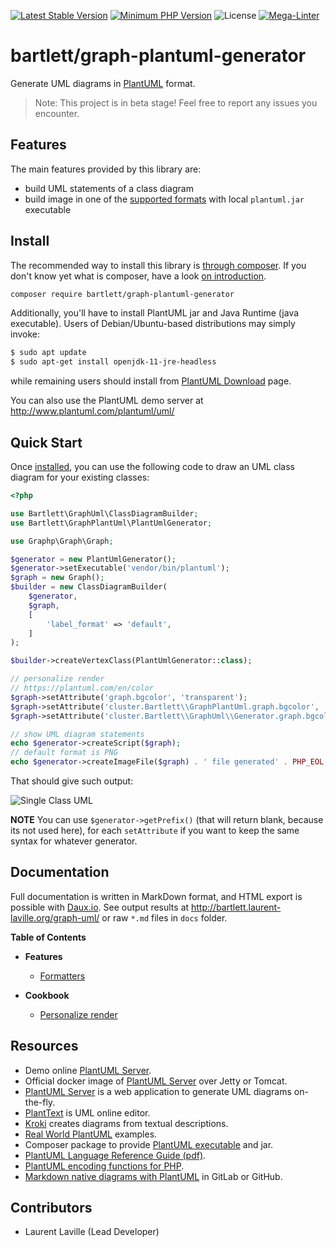 [![Latest Stable Version](https://img.shields.io/packagist/v/bartlett/graph-plantuml-generator.svg?style=flat-square)](https://packagist.org/packages/bartlett/graph-plantuml-generator)
[![Minimum PHP Version](https://img.shields.io/badge/php-%3E%3D%207.1-8892BF.svg?style=flat-square)](https://php.net/)
![License](https://img.shields.io/github/license/llaville/graph-plantuml-generator)
[![Mega-Linter](https://github.com/llaville/graph-plantuml-generator/actions/workflows/mega-linter.yml/badge.svg)](https://github.com/llaville/graph-plantuml-generator/actions/workflows/mega-linter.yml)

# bartlett/graph-plantuml-generator

Generate UML diagrams in [PlantUML](https://plantuml.com/) format.

> Note: This project is in beta stage! Feel free to report any issues you encounter.

## Features

The main features provided by this library are:

* build UML statements of a class diagram
* build image in one of the [supported formats](https://plantuml.com/en/command-line) with local `plantuml.jar` executable

## Install

The recommended way to install this library is [through composer](http://getcomposer.org).
If you don't know yet what is composer, have a look [on introduction](http://getcomposer.org/doc/00-intro.md).

```bash
composer require bartlett/graph-plantuml-generator
```

Additionally, you'll have to install PlantUML jar and Java Runtime (java executable).
Users of Debian/Ubuntu-based distributions may simply invoke:

```bash
$ sudo apt update
$ sudo apt-get install openjdk-11-jre-headless
```

while remaining users should install from [PlantUML Download](https://plantuml.com/fr/download) page.

You can also use the PlantUML demo server at http://www.plantuml.com/plantuml/uml/

## Quick Start

Once [installed](#install), you can use the following code to draw an UML class
diagram for your existing classes:

```php
<?php

use Bartlett\GraphUml\ClassDiagramBuilder;
use Bartlett\GraphPlantUml\PlantUmlGenerator;

use Graphp\Graph\Graph;

$generator = new PlantUmlGenerator();
$generator->setExecutable('vendor/bin/plantuml');
$graph = new Graph();
$builder = new ClassDiagramBuilder(
    $generator,
    $graph,
    [
        'label_format' => 'default',
    ]
);

$builder->createVertexClass(PlantUmlGenerator::class);

// personalize render
// https://plantuml.com/en/color
$graph->setAttribute('graph.bgcolor', 'transparent');
$graph->setAttribute('cluster.Bartlett\\GraphPlantUml.graph.bgcolor', 'lightsteelblue');
$graph->setAttribute('cluster.Bartlett\\GraphUml\\Generator.graph.bgcolor', 'SteelBlue');

// show UML diagram statements
echo $generator->createScript($graph);
// default format is PNG
echo $generator->createImageFile($graph) . ' file generated' . PHP_EOL;
```

That should give such output:

![Single Class UML](./docs/single_class.png)

**NOTE** You can use `$generator->getPrefix()` (that will return blank, because its not used here),
for each `setAttribute` if you want to keep the same syntax for whatever generator.

## Documentation

Full documentation is written in MarkDown format, and HTML export is possible with [Daux.io](https://github.com/dauxio/daux.io).
See output results at http://bartlett.laurent-laville.org/graph-uml/ or raw `*.md` files in `docs` folder.

**Table of Contents**

* **Features**
  - [Formatters](docs/01_Features/Formatters.md)

* **Cookbook**
  - [Personalize render](docs/02_Cookbook/Draw_App_Logo.md)

## Resources

* Demo online [PlantUML Server](http://www.plantuml.com/plantuml/uml/).
* Official docker image of [PlantUML Server](https://hub.docker.com/r/plantuml/plantuml-server/) over Jetty or Tomcat.
* [PlantUML Server](https://github.com/plantuml/plantuml-server) is a web application to generate UML diagrams on-the-fly.
* [PlantText](https://www.planttext.com/) is UML online editor.
* [Kroki](https://github.com/yuzutech/kroki) creates diagrams from textual descriptions.
* [Real World PlantUML](https://real-world-plantuml.com/) examples.
* Composer package to provide [PlantUML executable](https://github.com/Jawira/plantuml) and jar.
* [PlantUML Language Reference Guide (pdf)](http://plantuml.com/PlantUML_Language_Reference_Guide.pdf).
* [PlantUML encoding functions for PHP](https://github.com/jawira/plantuml-encoding).
* [Markdown native diagrams with PlantUML](https://blog.anoff.io/2018-07-31-diagrams-with-plantuml/) in GitLab or GitHub.

## Contributors

* Laurent Laville (Lead Developer)
